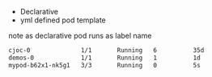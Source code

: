 * Declarative
* yml defined pod template

note as declarative pod runs as label name

```bash
cjoc-0              1/1       Running   6          35d
demos-0             1/1       Running   1          1d
mypod-b62x1-nk5g1   3/3       Running   0          5s
```

